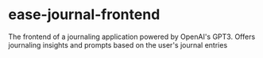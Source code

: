 # ease-journal-frontend
The frontend of a journaling application powered by OpenAI's GPT3. Offers journaling insights and prompts based on the user's journal entries
